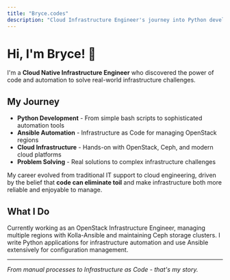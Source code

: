 ```yaml
---
title: "Bryce.codes"
description: "Cloud Infrastructure Engineer's journey into Python development and automation"
---
```


# Hi, I'm Bryce! 👋

I'm a **Cloud Native Infrastructure Engineer** who discovered the power of code and automation to solve real-world infrastructure challenges.

## My Journey

- **Python Development** - From simple bash scripts to sophisticated automation tools
- **Ansible Automation** - Infrastructure as Code for managing OpenStack regions
- **Cloud Infrastructure** - Hands-on with OpenStack, Ceph, and modern cloud platforms
- **Problem Solving** - Real solutions to complex infrastructure challenges

My career evolved from traditional IT support to cloud engineering, driven by the belief that **code can eliminate toil** and make infrastructure both more reliable and enjoyable to manage.

## What I Do

Currently working as an OpenStack Infrastructure Engineer, managing multiple regions with Kolla-Ansible and maintaining Ceph storage clusters. I write Python applications for infrastructure automation and use Ansible extensively for configuration management.

---

*From manual processes to Infrastructure as Code - that's my story.*
